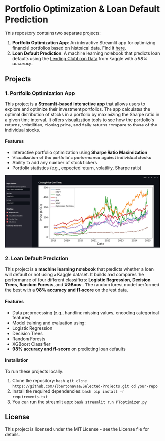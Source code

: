 # Portfolio Optimization & Loan Default Prediction 

This repository contains two separate projects: 
1. **Portfolio Optimization App**: An interactive Streamlit app for optimizing financial portfolios based on historical data. Find it [here](https://portfolio-optim.streamlit.app/).
2. **Loan Default Prediction**: A machine learning notebook that predicts loan defaults using the [Lending ClubLoan Data](https://www.kaggle.com/datasets/adarshsng/lending-club-loan-data-csv/data) from Kaggle with a *98% accuracy*.

## Projects 

### 1. [Portfolio Optimization](https://portfolio-optim.streamlit.app/) App 
This project is a **Streamlit-based interactive app** that allows users to explore and optimize their investment portfolios. The app calculates the optimal distribution of stocks in a portfolio by maximizing the Sharpe ratio in a given time interval. It offers visualization tools to see how the portfolio's returns, volatilities, closing price, and daily returns compare to those of the individual stocks.

#### Features 
- Interactive portfolio optimization using **Sharpe Ratio Maximization**
- Visualization of the portfolio's performance against individual stocks
- Ability to add any number of stock tickers
- Portfolio statistics (e.g., expected return, volatility, Sharpe ratio)

![Portfolio Optimization App Screenshot](PToptimizer.jpg)

### 2. Loan Default Prediction 
This project is a **machine learning notebook** that predicts whether a loan will default or not using a Kaggle dataset. It builds and compares the performance of four different classifiers: **Logistic Regression**, **Decision Trees**, **Random Forests**, and **XGBoost**. The random forest model performed the best with a **98% accuracy and f1-score** on the test data. 

#### Features 
- Data preprocessing (e.g., handling missing values, encoding categorical features)
- Model training and evaluation using:
- Logistic Regression
- Decision Trees
- Random Forests
- XGBoost Classifier
- **98% accuracy and f1-score** on predicting loan defaults

#### Installation 
To run these projects locally: 
1. Clone the repository: ```bash git clone https://github.com/albertonavaa/Selected-Projects.git cd your-repo ```
2. Install the required dependencies: ```bash pip install -r requirements.txt ```
3. You can run the streamlit app: ```bash streamlit run PToptimizer.py ```

## License 
This project is licensed under the MIT License - see the License file for details. 

